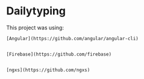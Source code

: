 # Dailytyping

This project was using:


    [Angular](https://github.com/angular/angular-cli)


    [Firebase](https://github.com/firebase) 

    
    [ngxs](https://github.com/ngxs)
## 

